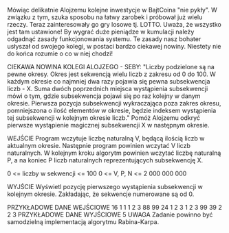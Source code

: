 Mówiąc delikatnie Alojzemu kolejne inwestycje w BajtCoina "nie pykły". W związku z tym, szuka sposobu na łatwy zarobek i próbował już wielu rzeczy. Teraz zainteresowały go gry losowe tj. LOTTO. Uważa, że wszystko jest tam ustawione! By wygrać duże pieniądze w kumulacji należy odgadnąć zasady funkcjonowania systemu. Te zasady nasz bohater usłyszał od swojego kolegi, w postaci bardzo ciekawej nowiny. Niestety nie do końca rozumie o co w niej chodzi!


CIEKAWA NOWINA KOLEGI ALOJZEGO - SEBY:
"Liczby podzielone są na pewne okresy. Okres jest sekwencją wielu liczb z zakresu od 0 do 100. W każdym okresie co najmniej dwa razy pojawia się pewna subsekwencja liczb - X. Suma dwóch poprzednich miejsca wystąpienia subsekwencji mówi o tym, gdzie subsekwencja pojawi się po raz kolejny w danym okresie. Pierwsza pozycja subsekwencji wykraczająca poza zakres okresu, pomniejszona o ilość elementów w okresie, będzie indeksem wystąpienia tej subsekwencji w kolejnym okresie liczb."
Pomóż Alojzemu odkryć pierwsze wystąpienie magicznej subsekwencji X w następnym okresie.


WEJŚCIE
Program wczytuje liczbę naturalną V, będącą ilością liczb w aktualnym okresie. Następnie program powinien wczytać V liczb naturalnych. W kolejnym kroku algorytm powinien wczytać liczbę naturalną P, a na koniec P liczb naturalnych reprezentujących subsekwencję X.

0 <= liczby w sekwencji <= 100
0 <= V, P, N <= 2 000 000 000

WYJŚCIE
Wyświetl pozycję pierwszego wystąpienia subsekwencji w kolejnym okresie. Zakładając, że sekwencje numerowane są od 0.

PRZYKŁADOWE DANE WEJŚCIOWE
16
1 1 1 2 3 88 99 24 1 2 3 1 2 3 99 39
2
2 3
PRZYKŁADOWE DANE WYJŚCIOWE
5
UWAGA
Zadanie powinno być samodzielną implementacją algorytmu Rabina-Karpa.

